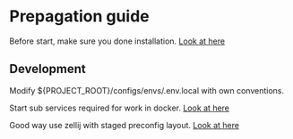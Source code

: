 # Prepagation guide

Before start, make sure you done installation.
[Look at here](installation_guide.md)

## Development

Modify ${PROJECT_ROOT}/configs/envs/.env.local with own conventions.

Start sub services required for work in docker.
[Look at here](docker-compose_howit.md)

Good way use zellij with staged preconfig layout.
[Look at here](zellij_howit.md)
